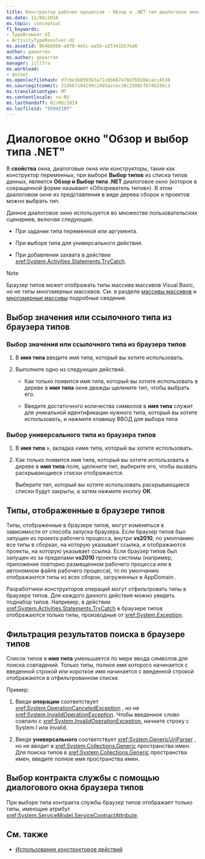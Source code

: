 ```yaml
---
title: Конструктор рабочих процессов - Обзор и .NET тип диалоговое окно выбора
ms.date: 11/04/2016
ms.topic: conceptual
f1_keywords:
- TypeBrowser.UI
- ActivityTypeResolver.UI
ms.assetid: 864b60b6-a070-4e5c-aa5b-a25341b57ea6
author: gewarren
ms.author: gewarren
manager: jillfra
ms.workload:
- dotnet
ms.openlocfilehash: d7cbe3b0593b3a71c65667e78d7b0284cacc4538
ms.sourcegitcommit: 21d667104199c2493accec20c2388cf674b195c3
ms.translationtype: MT
ms.contentlocale: ru-RU
ms.lasthandoff: 02/08/2019
ms.locfileid: "55942197"
---
```

# <a name="browse-and-select-a-net-type-dialog-box"></a>Диалоговое окно "Обзор и выбор типа .NET"

В **свойства** окна, диалоговые окна или конструкторы, такие как конструктор переменных, при выборе **Выбор типов** из списка типов данных, является **Обзор и Выбор типа .NET** диалоговое окно (которое в сокращенной форме называют «Обозреватель типов»). В этом диалоговом окне из представления в виде дерева сборок и проектов можно выбрать тип.

Данное диалоговое окно используется во множестве пользовательских сценариев, включая следующие.

-   При задании типа переменной или аргумента.

-   При выборе типа для универсального действия.

-   При добавлении захвата в действие <xref:System.Activities.Statements.TryCatch>.

> [!NOTE]
> Браузер типов может отображать типы массива массивов Visual Basic, но не типы многомерных массивов. См. в разделе [массивы массивов](http://go.microsoft.com/fwlink/?LinkId=195226) и [многомерные массивы](http://go.microsoft.com/fwlink/?LinkId=195227) подробные сведения.

## <a name="selecting-a-value-or-reference-type-from-the-type-browser"></a>Выбор значения или ссылочного типа из браузера типов

### <a name="to-select-a-value-or-reference-type-from-the-type-browser"></a>Выбор значения или ссылочного типа из браузера типов

1.  В **имя типа** введите имя типа, который вы хотите использовать.

2.  Выполните одно из следующих действий.

    -   Как только появится имя типа, который вы хотите использовать в дереве в **имя типа** окне дважды щелкните тип, чтобы выбрать его.

    -   Введите достаточного количества символов в **имя типа** служит для уникальной идентификации нужного типа, который вы хотите использовать, и нажмите клавишу ВВОД для выбора типа

### <a name="to-select-a-generic-type-from-the-type-browser"></a>Выбор универсального типа из браузера типов

1.  В **имя типа** », вкладка «имя типа, который вы хотите использовать.

2.  Как только появится имя типа, который вы хотите использовать в дереве в **имя типа** поле, щелкните тип, выберите его, чтобы вызвать раскрывающиеся списки отображаются.

     Выберите тип, который вы хотите использовать раскрывающиеся списки будут закрыты, а затем нажмите кнопку **ОК**.

## <a name="types-displayed-in-the-type-browser"></a>Типы, отображенные в браузере типов

Типы, отображенные в браузере типов, могут изменяться в зависимости от способа запуска браузера. Если браузер типов был запущен из проекта рабочего процесса, внутри **vs2010**, по умолчанию все типы в сборках, на которую указывает ссылка, и отображаются проекты, на которую указывает ссылка. Если браузер типов был запущен из за пределами **vs2010** проекта системы (например, приложение повторно размещенном рабочего процесса или в автономном файле рабочего процесса), то по умолчанию отображаются типы из всех сборок, загруженных в AppDomain .

Разработчики конструкторов операций могут отфильтровать типы в браузере типов. Для каждого данного действия можно увидеть поднабор типов. Например, в действии <xref:System.Activities.Statements.TryCatch> в браузере типов отображаются только типы, производные от <xref:System.Exception>.

## <a name="filtering-search-results-in-the-type-browser"></a>Фильтрация результатов поиска в браузере типов

Список типов в **имя типа** уменьшается по мере ввода символов для поиска совпадений. Только типы, полное имя которого начинается с введенной строкой или короткое имя начинается с введенной строкой отображаются в отфильтрованном списке.

Пример:

1.  Введя **операции** соответствует <xref:System.OperationCanceledException> , но не <xref:System.InvalidOperationException>. Чтобы введенное слово совпало с <xref:System.InvalidOperationException>, начните строку с System.I или Invalid.

2.  Введя **универсального** соответствует <xref:System.GenericUriParser> , но не вводит в <xref:System.Collections.Generic> пространства имен. Для поиска типов в <xref:System.Collections.Generic> пространства имен, введите полное имя пространства имен.

## <a name="selecting-a-service-contract-using-the-type-browser-dialog"></a>Выбор контракта службы с помощью диалогового окна браузера типов

При выборе типа контракта службы браузер типов отображает только типы, имеющие атрибут <xref:System.ServiceModel.ServiceContractAttribute>.

## <a name="see-also"></a>См. также

- [Использование конструкторов действий](../workflow-designer/using-the-activity-designers.md)